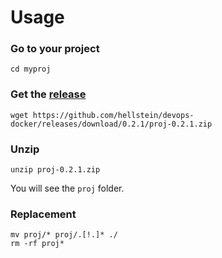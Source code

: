# Usage

### Go to your project
```
cd myproj
```

### Get the [release](https://github.com/hellstein/devops-gitbook/releases)
```
wget https://github.com/hellstein/devops-docker/releases/download/0.2.1/proj-0.2.1.zip
```

### Unzip
```
unzip proj-0.2.1.zip
```
You will see the `proj` folder.

### Replacement
```
mv proj/* proj/.[!.]* ./
rm -rf proj*
```
